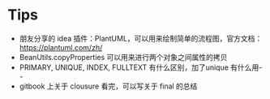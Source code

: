 # Tips
- 朋友分享的 idea 插件：PlantUML，可以用来绘制简单的流程图，官方文档：https://plantuml.com/zh/
- BeanUtils.copyProperties 可以用来进行两个对象之间属性的拷贝
- PRIMARY, UNIQUE, INDEX, FULLTEXT 有什么区别，加了unique 有什么用--
- gitbook 上关于 clousure 看完，可以写关于 final 的总结